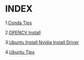# INDEX
1.[Conda Tips](./Conda_Tips.md)

2.[OPENCV Install](./OPENCV_Install.md)

3.[Ubuntu Install Nvidia Install Driver](./Ubuntu_Install_Nvidia_GPU_Driver.md)

4.[Ubuntu Tips](./Ubuntu_Tips.md)